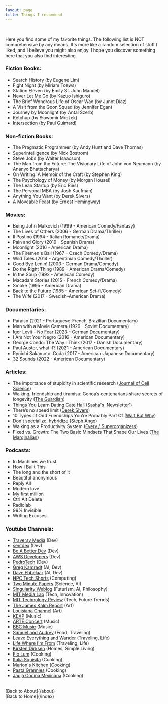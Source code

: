 ```yaml
---
layout: page
title: Things I recommend
---
```


<br>

Here you find some of my favorite things. The following list is NOT comprehensive by any means. It's more like a random selection of stuff I liked, and I believe you might also enjoy. I hope you discover something here that you also find interesting.

### Fiction Books:

- Search History (by Eugene Lim)
- Fight Night (by Miriam Toews)
- Station Eleven (by Emily St. John Mandel)
- Never Let Me Go (by Kazuo Ishiguro)
- The Brief Wondrous Life of Oscar Wao (by Junot Díaz)
- A Visit from the Goon Squad (by Jennifer Egan)
- Journey by Moonlight (by Antal Szerb)
- Ketchup (by Sławomir Mrożek)
- Intersection (by Paul Guimard)

### Non-fiction Books:

- The Pragmatic Programmer (by Andy Hunt and Dave Thomas)
- Superintelligence (by Nick Bostrom)
- Steve Jobs (by Walter Isaacson)
- The Man from the Future: The Visionary Life of John von Neumann (by Ananyo Bhattacharya)
- On Writing: A Memoir of the Craft (by Stephen King)
- The Psychology of Money (by Morgan Housel)
- The Lean Startup (by Eric Ries)
- The Personal MBA (by Josh Kaufman)
- Anything You Want (by Derek Sivers)
- A Moveable Feast (by Ernest Hemingway)

### Movies:

- Being John Malkovich (1999 - American Comedy/Fantasy)
- The Lives of Others (2006 - German Drama/Thriller)
- Il Postino (1994 - Italian Romance/Drama)
- Pain and Glory (2019 - Spanish Drama)
- Moonlight (2016 - American Drama)
- The Firemen's Ball (1967 - Czech Comedy/Drama)
- Wild Tales (2014 - Argentinian Comedy/Thriller)
- Good Bye Lenin! (2003 - German Drama/Comedy)
- Do the Right Thing (1989 - American Drama/Comedy)
- In the Soup (1992 - American Comedy)
- Macadam Stories (2015 - French Comedy/Drama)
- Smoke (1995 - American Drama)
- Back to the Future (1985 - American Sci-fi/Comedy)
- The Wife (2017 - Swedish-American Drama)

### Documentaries:

- Paraíso (2021 - Portuguese-French-Brazilian Documentary)
- Man with a Movie Camera (1929 - Soviet Documentary)
- Igor Levit - No Fear (2023 - German Documentary)
- I Am Not Your Negro (2016 - American Documentary)
- George Condo: The Way I Think (2017 - Danish Documentary)
- Paul Auster, what if? (2021 - American Documentary)
- Ryuichi Sakamoto: Coda (2017 - American-Japanese Documentary)
- 32 Sounds (2022 - American Documentary)

### Articles:

- The importance of stupidity in scientific research ([Journal of Cell Science](https://web.stanford.edu/~fukamit/schwartz-2008.pdf))
- Walking, friendship and tiramisu: Genoa’s centenarians share secrets of longevity ([The Guardian](https://www.theguardian.com/world/2019/sep/20/walking-friendship-tiramisu-genoa-centenarians-secrets-longevity))
- Things You Learn Dating Cate Hall ([Sasha's 'Newsletter'](https://sashachapin.substack.com/p/things-you-learn-dating-cate-hall))
- There’s no speed limit ([Derek Sivers](https://sive.rs/kimo))
- 10 Types of Odd Friendships You’re Probably Part Of ([Wait But Why](https://waitbutwhy.com/2014/12/10-types-odd-friendships-youre-probably-part.html))
- Don't specialize, hybridize ([Steph Ango](https://stephango.com/hybridize))
- Walking as a Productivity System ([Every / Superorganizers](https://every.to/superorganizers/walking-as-a-productivity-system))
- Fixed vs. Growth: The Two Basic Mindsets That Shape Our Lives ([The Marginalian](https://www.themarginalian.org/2014/01/29/carol-dweck-mindset/))

### Podcasts:

- In Machines we trust
- How I Built This
- The long and the short of it
- Beautiful anonymous
- Reply All
- Modern love
- My first million
- Ctrl Alt Delete
- Radiolab
- 99% Invisible
- Writing Excuses

### Youtube Channels:

- [Traversy Media](https://www.youtube.com/@TraversyMedia) (Dev)
- [sentdex](https://www.youtube.com/@sentdex) (Dev)
- [Be A Better Dev](https://www.youtube.com/@BeABetterDev) (Dev)
- [AWS Developers](https://www.youtube.com/@awsdevelopers) (Dev)
- [PedroTech](https://www.youtube.com/@PedroTechnologies) (Dev)
- [Greg Kamradt](https://www.youtube.com/@DataIndependent) (AI, Dev)
- [Dave Ebbelaar](https://www.youtube.com/@daveebbelaar) (AI, Dev)
- [HPC Tech Shorts](https://www.youtube.com/@TechHpc) (Computing)
- [Two Minute Papers](https://www.youtube.com/@TwoMinutePapers) (Science, AI)
- [Singularity Weblog](https://www.youtube.com/@SingularityFM) (Futurism, AI, Philosophy)
- [MIT Media Lab](https://www.youtube.com/@MITMediaLab) (Tech, Innovation)
- [MIT Technology Review](https://www.youtube.com/@technologyreview) (Tech, Future Trends)
- [The James Kalm Report](https://www.youtube.com/@jameskalm) (Art)
- [Louisiana Channel](https://www.youtube.com/@thelouisianachannel) (Art)
- [KEXP](https://www.youtube.com/@kexp) (Music)
- [ARTE Concert](https://www.youtube.com/@arteconcert) (Music)
- [BBC Music](https://www.youtube.com/@BBCMusic) (Music)
- [Samuel and Audrey](https://www.youtube.com/@samuelandaudrey) (Food, Traveling)
- [Leave Everything and Wander](https://www.youtube.com/@leaw) (Traveling, Life)
- [Life Where I'm From](https://www.youtube.com/@LifeWhereImFrom) (Traveling, Life)
- [Kirsten Dirksen](https://www.youtube.com/@kirstendirksen) (Homes, Simple Living)
- [Flo Lum](https://www.youtube.com/@FloLum) (Cooking)
- [Italia Squisita](https://www.youtube.com/@italiasquisita) (Cooking)
- [Marion's Kitchen](https://www.youtube.com/@Marionskitchen) (Cooking)
- [Pasta Grannies](https://www.youtube.com/@pastagrannies) (Cooking)
- [Jauja Cocina Mexicana](https://www.youtube.com/@JaujaCocinaMexicana) (Cooking)

<br>
[Back to About](/about)
<br>
[Back to Home](/index)
